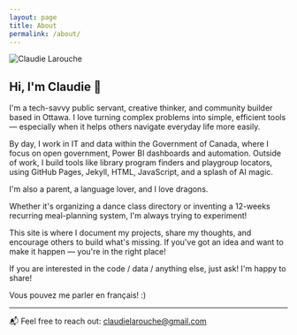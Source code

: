 ```yaml
---
layout: page
title: About
permalink: /about/
---
```


![Claudie Larouche](https://claudielarouche.com/assets/img/claudie.png)

## Hi, I'm Claudie 👋

I'm a tech-savvy public servant, creative thinker, and community builder based in Ottawa. I love turning complex problems into simple, efficient tools — especially when it helps others navigate everyday life more easily.

By day, I work in IT and data within the Government of Canada, where I focus on open government, Power BI dashboards and automation. Outside of work, I build tools like library program finders and playgroup locators, using GitHub Pages, Jekyll, HTML, JavaScript, and a splash of AI magic.

I'm also a parent, a language lover, and I love dragons. 

Whether it's organizing a dance class directory or inventing a 12-weeks recurring meal-planning system, I'm always trying to experiment!

This site is where I document my projects, share my thoughts, and encourage others to build what's missing. If you've got an idea and want to make it happen — you're in the right place!

If you are interested in the code / data / anything else, just ask! I'm happy to share!

Vous pouvez me parler en français! :) 

---

📬 Feel free to reach out: [claudielarouche@gmail.com](mailto:claudielarouche@gmail.com)